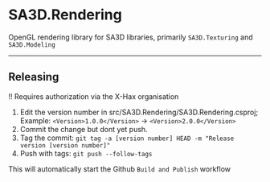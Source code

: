 # SA3D.Rendering
OpenGL rendering library for SA3D libraries, primarily `SA3D.Texturing` and `SA3D.Modeling`

---

## Releasing
!! Requires authorization via the X-Hax organisation

1. Edit the version number in src/SA3D.Rendering/SA3D.Rendering.csproj; Example: `<Version>1.0.0</Version>` -> `<Version>2.0.0</Version>`
2. Commit the change but dont yet push.
3. Tag the commit: `git tag -a [version number] HEAD -m "Release version [version number]"`
4. Push with tags: `git push --follow-tags`

This will automatically start the Github `Build and Publish` workflow
